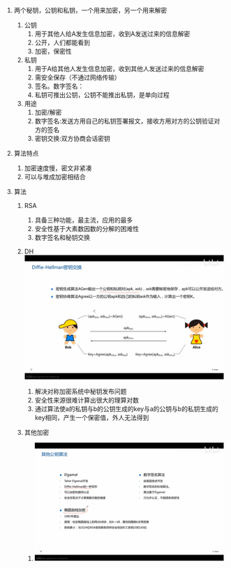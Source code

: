 1. 两个秘钥，公钥和私钥，一个用来加密，另一个用来解密
   1. 公钥
      1. 用于其他人给A发生信息加密，收到A发送过来的信息解密
      2. 公开，人们都能看到
      3. 加密，保密性
   2. 私钥
      1. 用于A给其他人发生信息加密，收到其他人发送过来的信息解密
      2. 需安全保存（不通过网络传输）
      3. 签名。数字签名：
      4. 私钥可推出公钥，公钥不能推出私钥，是单向过程
   3. 用途
      1. 加密/解密
      2. 数字签名:发送方用自己的私钥签署报文，接收方用对方的公钥验证对方的签名
      3. 密钥交换:双方协商会话密钥
   
2. 算法特点
   1. 加密速度慢，密文非紧凑
   2. 可以与堆成加密相结合
   
3. 算法
   1. RSA
      1. 具备三种功能，最主流，应用的最多
      2. 安全性基于大素数因数的分解的困难性
      3. 数字签名和秘钥交换
   
   2. DH![image-20221129222203460](res/03.公钥加密算法/image-20221129222203460.png)
      1. 解决对称加密系统中秘钥发布问题
      2. 安全性来源很难计算出很大的理算对数
      3. 通过算法使a的私钥与b的公钥生成的key与a的公钥与b的私钥生成的key相同，产生一个保密值，外人无法得到
   
   3. 其他加密
   
      1. ![image-20221129222230427](res/03.公钥加密算法/image-20221129222230427.png)
   
      